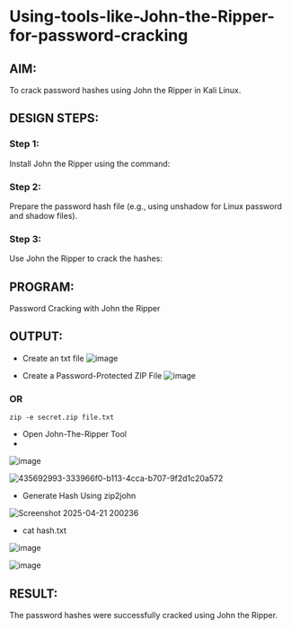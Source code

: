 # Using-tools-like-John-the-Ripper-for-password-cracking
## AIM:
To crack password hashes using John the Ripper in Kali Linux.

## DESIGN STEPS:
### Step 1:
Install John the Ripper using the command:

### Step 2:
Prepare the password hash file (e.g., using unshadow for Linux password and shadow files).


### Step 3:
Use John the Ripper to crack the hashes:

## PROGRAM:
Password Cracking with John the Ripper

## OUTPUT:
- Create an txt file 
![image](https://github.com/user-attachments/assets/e7328b13-1938-444d-bb77-6be3377f430e)

-  Create a Password-Protected ZIP File 
![image](https://github.com/user-attachments/assets/46f87c52-2b2c-48a3-916f-aaaa53cc687d)

### OR
```
zip -e secret.zip file.txt
```

- Open John-The-Ripper Tool
- 
![image](https://github.com/user-attachments/assets/fae39a60-9f20-474e-b7a1-9132d5d1d88a)

![435692993-333966f0-b113-4cca-b707-9f2d1c20a572](https://github.com/user-attachments/assets/7a69d91f-a92c-4b5d-86ec-99fa6682c2b1)

- Generate Hash Using zip2john
 
![Screenshot 2025-04-21 200236](https://github.com/user-attachments/assets/2a9a53f8-f51e-462c-979e-6d346b720280)

- cat hash.txt

![image](https://github.com/user-attachments/assets/18aa5639-556a-4a63-b983-7e6d674aac6b)

![image](https://github.com/user-attachments/assets/10c4fe4f-e04d-4d44-829d-036cf0d7f34f)


## RESULT:
The password hashes were successfully cracked using John the Ripper.

